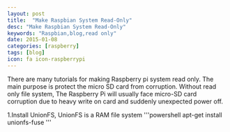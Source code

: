 ```yaml
---
layout: post
title:  "Make Raspbian System Read-Only"
desc: "Make Raspbian System Read-Only"
keywords: "Raspbian,blog,read only"
date: 2015-01-08
categories: [raspberry]
tags: [blog]
icon: fa icon-raspberrypi
---
```


There are many tutorials for making Raspberry pi system read only. The main purpose is protect the micro SD card from corruption. Without read only file system, The Raspberry Pi will usually face micro-SD card corruption due to heavy write on card and suddenly unexpected power off.

1.Install UnionFS, UnionFS is a RAM file system
'''powershell
apt-get install unionfs-fuse
'''

